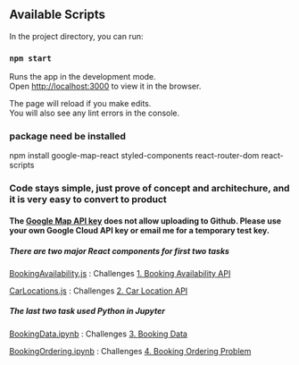 ## Available Scripts

In the project directory, you can run:

### `npm start`

Runs the app in the development mode.<br>
Open [http://localhost:3000](http://localhost:3000) to view it in the browser.

The page will reload if you make edits.<br>
You will also see any lint errors in the console.

### package need be installed

npm install google-map-react styled-components react-router-dom react-scripts



### Code stays simple, just prove of concept and architechure, and it is very easy to convert to product


#### The [Google Map API key](https://github.com/seth2000/Smove/blob/master/src/GoogleMap.js) does not allow uploading to Github. Please use your own Google Cloud API key or email me for a temporary test key.

##### There are two major React components for first two tasks

   [BookingAvailability.js](https://github.com/seth2000/Smove/blob/master/src/BookingAvailability.js)   : Challenges  [1. Booking Availability API](https://github.com/itatsmove/smovechallenge/blob/master/challenges/availability.md)

   [CarLocations.js](https://github.com/seth2000/Smove/blob/master/src/CarLocation.js)          : Challenges  [2. Car Location API](https://github.com/itatsmove/smovechallenge/blob/master/challenges/location.md)

##### The last two task used Python in Jupyter

   [BookingData.ipynb](https://github.com/seth2000/Smove/blob/master/BookingData.ipynb)       : Challenges  [3. Booking Data](https://github.com/itatsmove/smovechallenge/blob/master/challenges/bookingdata.md)            

   [BookingOrdering.ipynb](https://github.com/seth2000/Smove/blob/master/BookingOrdering.ipynb)   : Challenges  [4. Booking Ordering Problem](https://github.com/itatsmove/smovechallenge/blob/master/challenges/bookingordering.md)

